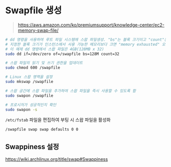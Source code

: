 # Swapfile 생성

> <https://aws.amazon.com/ko/premiumsupport/knowledge-center/ec2-memory-swap-file/>

```sh
# dd 명령을 사용하여 루트 파일 시스템에 스왑 파일생성. "bs"는 블록 크기이고 "count"는 블록 수
# 지정한 블록 크기가 인스턴스에서 사용 가능한 메모리보다 크면 "memory exhausted" 오류가 발생
# 이 예제 dd 명령에서 스왑 파일은 4GB(128MB x 32)
sudo dd if=/dev/zero of=/swapfile bs=128M count=32

# 스왑 파일의 읽기 및 쓰기 권한을 업데이트
sudo chmod 600 /swapfile

# Linux 스왑 영역을 설정
sudo mkswap /swapfile

# 스왑 공간에 스왑 파일을 추가하여 스왑 파일을 즉시 사용할 수 있도록 함
sudo swapon /swapfile

# 프로시저가 성공적인지 확인
sudo swapon -s
```

`/etc/fstab` 파일을 편집하여 부팅 시 스왑 파일을 활성화

```txt
/swapfile swap swap defaults 0 0
```

## Swappiness 설정

<https://wiki.archlinux.org/title/swap#Swappiness>
